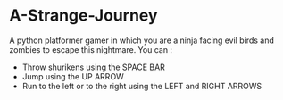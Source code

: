 # A-Strange-Journey
A python platformer gamer in which you are a ninja facing evil birds and zombies to escape this nightmare.
You can :
- Throw shurikens using the SPACE BAR
- Jump using the UP ARROW
- Run to the left or to the right using the LEFT and RIGHT ARROWS
